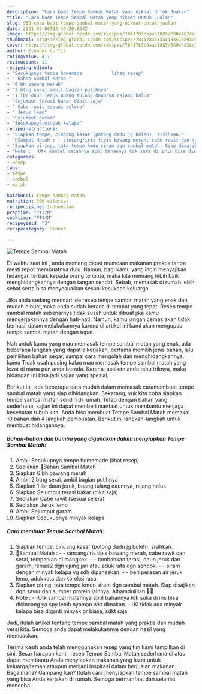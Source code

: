 ```yaml
---
description: "Cara buat Tempe Sambal Matah yang nikmat Untuk Jualan"
title: "Cara buat Tempe Sambal Matah yang nikmat Untuk Jualan"
slug: 956-cara-buat-tempe-sambal-matah-yang-nikmat-untuk-jualan
date: 2021-06-06T02:49:20.864Z
image: https://img-global.cpcdn.com/recipes/7841783c5aac1885/680x482cq70/tempe-sambal-matah-foto-resep-utama.jpg
thumbnail: https://img-global.cpcdn.com/recipes/7841783c5aac1885/680x482cq70/tempe-sambal-matah-foto-resep-utama.jpg
cover: https://img-global.cpcdn.com/recipes/7841783c5aac1885/680x482cq70/tempe-sambal-matah-foto-resep-utama.jpg
author: Eleanor Curtis
ratingvalue: 4.7
reviewcount: 11
recipeingredient:
- "Secukupnya tempe homemade           lihat resep"
- " Bahan Sambal Matah "
- "6 bh bawang merah"
- "2 btng serai ambil bagian putihnya"
- "1 lbr daun jeruk buang tulang daunnya rajang halus"
- "Sejumput terasi bakar dikit saja"
- " Cabe rawit sesuai selera"
- " Jeruk lemo"
- "Sejumput garam"
- "Secukupnya minyak kelapa"
recipeinstructions:
- "Siapkan tempe, cincang kasar (potong dadu jg boleh), sisihkan."
- "🔼Sambal Matah : - cincang/iris tipis bawang merah, cabe rawit dan serai, tempatkan di mangkok.  - tambahkan terasi, daun jeruk dan garam, remas2 dgn ujung jari atau aduk rata dgn sendok. - siram dengan minyak kelapa yg sdh dipanaskan. - beri perasan air jeruk lemo, aduk rata dan koreksi rasa."
- "Siapkan piring, tata tempe kmdn siram dgn sambal matah. Siap disajikan dgn sayur dan sumber protein lainnya, Alhamdulillah 🙏😊"
- "Note :  💧Utk sambal matahnya apbl bahannya tdk suka di iris bisa dicincang ya spy lebih nyaman wkt dimakan. 💧Kl tidak ada minyak kelapa bisa diganti minyak gr biasa, sdkt saja"
categories:
- Resep
tags:
- tempe
- sambal
- matah

katakunci: tempe sambal matah 
nutrition: 300 calories
recipecuisine: Indonesian
preptime: "PT32M"
cooktime: "PT44M"
recipeyield: "3"
recipecategory: Dinner

---
```



![Tempe Sambal Matah](https://img-global.cpcdn.com/recipes/7841783c5aac1885/680x482cq70/tempe-sambal-matah-foto-resep-utama.jpg)

Di waktu  saat ini , anda memang dapat memesan makanan praktis tanpa mesti repot membuatnya dulu. Namun, bagi kamu yang ingin menyajikan hidangan terbaik kepada orang tercinta, maka kita memang lebih baik menghidangkannya dengan tangan sendiri. Sebab, memasak di rumah lebih sehat serta bisa menyesuaikan sesuai kesukaan keluarga.

Jika anda sedang mencari ide resep tempe sambal matah yang enak dan mudah dibuat,maka anda sudah berada di tempat yang tepat. Resep tempe sambal matah  sebenarnya tidak susah untuk dibuat jika kamu mengerjakannya dengan hati-hati. Namun, kamu jangan cemas akan tidak berhasil dalam melakukannya 
karena di artikel ini kami akan mengupas tempe sambal matah dengan tepat.  



Nah untuk kamu yang mau memasak tempe sambal matah yang enak, ada beberapa langkah yang dapat dikerjakan, pertama memilih jenis bahan, lalu pemilihan bahan segar, sampai cara mengolah dan menghidangkannya. kamu Tidak usah pusing kalau mau memasak tempe sambal matah yang lezat di mana pun anda berada. Karena, asalkan anda  tahu triknya, maka hidangan ini bisa jadi sajian yang spesial.

Berikut ini, ada beberapa cara mudah dalam memasak caramembuat tempe sambal matah yang siap dihidangkan. Sekarang, yuk kita coba siapkan tempe sambal matah sendiri di rumah. Tetap dengan bahan yang sederhana, sajian ini dapat memberi manfaat untuk membantu menjaga kesehatan tubuh kita. Anda bisa membuat Tempe Sambal Matah memakai 10 bahan dan 4 langkah pembuatan. Berikut ini langkah-langkah untuk membuat hidangannya.

<!--inarticleads1-->

##### Bahan-bahan dan bumbu yang digunakan dalam menyiapkan Tempe Sambal Matah:

1. Ambil Secukupnya tempe homemade           (lihat resep)
1. Sediakan  🌠Bahan Sambal Matah :
1. Siapkan 6 bh bawang merah
1. Ambil 2 btng serai, ambil bagian putihnya
1. Siapkan 1 lbr daun jeruk, buang tulang daunnya, rajang halus
1. Siapkan Sejumput terasi bakar (dikit saja)
1. Sediakan  Cabe rawit (sesuai selera)
1. Sediakan  Jeruk lemo
1. Ambil Sejumput garam
1. Siapkan Secukupnya minyak kelapa




<!--inarticleads2-->

##### Cara membuat Tempe Sambal Matah:

1. Siapkan tempe, cincang kasar (potong dadu jg boleh), sisihkan.
1. 🔼Sambal Matah : - - cincang/iris tipis bawang merah, cabe rawit dan serai, tempatkan di mangkok.  - - tambahkan terasi, daun jeruk dan garam, remas2 dgn ujung jari atau aduk rata dgn sendok. - - siram dengan minyak kelapa yg sdh dipanaskan. - - beri perasan air jeruk lemo, aduk rata dan koreksi rasa.
1. Siapkan piring, tata tempe kmdn siram dgn sambal matah. Siap disajikan dgn sayur dan sumber protein lainnya, Alhamdulillah 🙏😊
1. Note :  - 💧Utk sambal matahnya apbl bahannya tdk suka di iris bisa dicincang ya spy lebih nyaman wkt dimakan. - 💧Kl tidak ada minyak kelapa bisa diganti minyak gr biasa, sdkt saja




Jadi, itulah artikel tentang  tempe sambal matah  yang praktis dan mudah versi kita. Semoga anda dapat melakukannya dengan hasil yang memuaskan. 

Terima kasih anda telah menggunakan resep yang tim kami tampilkan di sini. Besar harapan kami, resep  Tempe Sambal Matah sederhana di atas dapat membantu Anda menyiapkan makanan yang lezat untuk keluarga/teman ataupun menjadi inspirasi dalam berjualan makanan. Bagaimana? Gampang kan? Itulah cara menyiapkan tempe sambal matah yang bisa Anda kerjakan di rumah. Semoga bermanfaat dan selamat mencoba!

